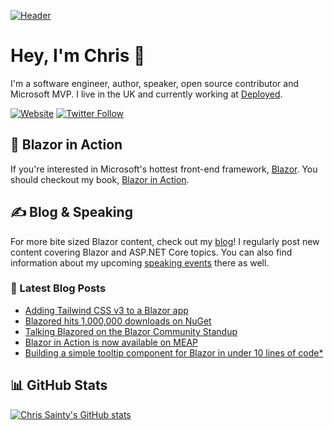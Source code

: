 [![Header](https://user-images.githubusercontent.com/6171719/136707681-666538d3-041f-4cbd-a178-f6d64fb678bd.jpg)](https://chrissainty.com)


# Hey, I'm Chris 👋
I'm a software engineer, author, speaker, open source contributor and Microsoft MVP. I live in the UK and currently working at [Deployed](https://deployed.co).

[![Website](https://img.shields.io/website?label=ChrisSainty.com&style=for-the-badge&url=https%3A%2F%2Fchrissainty.com)](https://chrissainty.com)
[![Twitter Follow](https://img.shields.io/twitter/follow/chris_sainty?color=ff6600&logo=twitter&style=for-the-badge)](https://twitter.com/intent/follow?original_referer=https%3A%2F%2Fgithub.com%2Fchris_sainty&screen_name=codeSTACKr)

## 📙 Blazor in Action
If you're interested in Microsoft's hottest front-end framework, [Blazor](https://blazor.net). You should checkout my book, [Blazor in Action](http://bit.ly/blazorinaction).

## ✍️ Blog & Speaking
For more bite sized Blazor content, check out my [blog](https://chrissainty.com)! I regularly post new content covering Blazor and ASP.NET Core topics. You can also find information about my upcoming [speaking events](https://chrissainty.com/speaking/) there as well.

### 📅 Latest Blog Posts

<!-- BLOG-POST-LIST:START -->
- [Adding Tailwind CSS v3 to a Blazor app](https://chrissainty.com/adding-tailwind-css-v3-to-a-blazor-app/)
- [Blazored hits 1,000,000 downloads on NuGet](https://chrissainty.com/blazored-hits-1-000-000-downloads-on-nuget/)
- [Talking Blazored on the Blazor Community Standup](https://chrissainty.com/talking-blazored-on-the-blazor-community-standup/)
- [Blazor in Action is now available on MEAP](https://chrissainty.com/blazor-in-action-is-now-available-on-meap/)
- [Building a simple tooltip component for Blazor in under 10 lines of code*](https://chrissainty.com/building-a-simple-tooltip-component-for-blazor-in-under-10-lines-of-code/)
<!-- BLOG-POST-LIST:END -->

## 📊 GitHub Stats

[![Chris Sainty's GitHub stats](https://github-readme-stats.vercel.app/api?username=chrissainty&title_color=ff6600&bg_color=1d1f21&text_color=d6d6d6)](https://github.com/anuraghazra/github-readme-stats)
